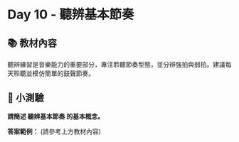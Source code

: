 # Day 10 - 聽辨基本節奏

## 📚 教材內容

聽辨練習是音樂能力的重要部分，專注聆聽節奏型態，並分辨強拍與弱拍。建議每天聆聽並模仿簡單的鼓聲節奏。

## 📝 小測驗

**請簡述 聽辨基本節奏 的基本概念。**

**答案範例：** (請參考上方教材內容)
